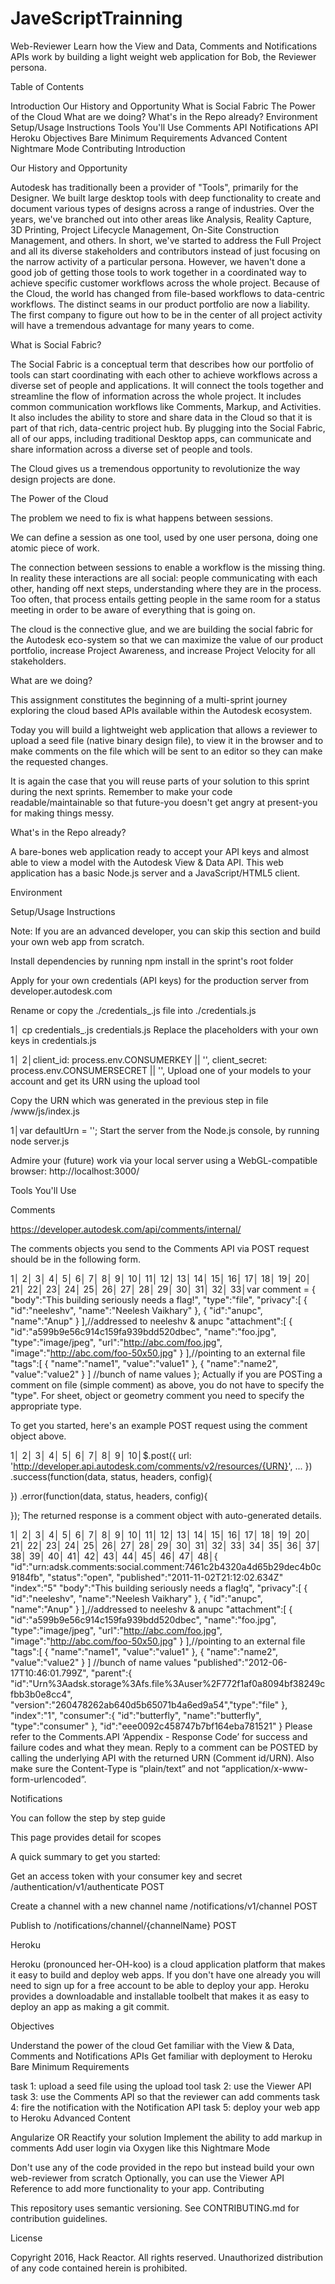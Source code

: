 # JaveScriptTrainning

Web-Reviewer
Learn how the View and Data, Comments and Notifications APIs work by building a light weight web application for Bob, the Reviewer persona.

Table of Contents

Introduction
Our History and Opportunity
What is Social Fabric
The Power of the Cloud
What are we doing?
What's in the Repo already?
Environment
Setup/Usage Instructions
Tools You'll Use
Comments API
Notifications API
Heroku
Objectives
Bare Minimum Requirements
Advanced Content
Nightmare Mode
Contributing
Introduction

Our History and Opportunity

Autodesk has traditionally been a provider of "Tools", primarily for the Designer. We built large desktop tools with deep functionality to create and document various types of designs across a range of industries. Over the years, we've branched out into other areas like Analysis, Reality Capture, 3D Printing, Project Lifecycle Management, On-Site Construction Management, and others. In short, we've started to address the Full Project and all its diverse stakeholders and contributors instead of just focusing on the narrow activity of a particular persona. However, we haven't done a good job of getting those tools to work together in a coordinated way to achieve specific customer workflows across the whole project. Because of the Cloud, the world has changed from file-based workflows to data-centric workflows. The distinct seams in our product portfolio are now a liability. The first company to figure out how to be in the center of all project activity will have a tremendous advantage for many years to come.

What is Social Fabric?

The Social Fabric is a conceptual term that describes how our portfolio of tools can start coordinating with each other to achieve workflows across a diverse set of people and applications. It will connect the tools together and streamline the flow of information across the whole project. It includes common communication workflows like Comments, Markup, and Activities. It also includes the ability to store and share data in the Cloud so that it is part of that rich, data-centric project hub. By plugging into the Social Fabric, all of our apps, including traditional Desktop apps, can communicate and share information across a diverse set of people and tools.

The Cloud gives us a tremendous opportunity to revolutionize the way design projects are done.

The Power of the Cloud

The problem we need to fix is what happens between sessions.

We can define a session as one tool, used by one user persona, doing one atomic piece of work.

The connection between sessions to enable a workflow is the missing thing. In reality these interactions are all social: people communicating with each other, handing off next steps, understanding where they are in the process. Too often, that process entails getting people in the same room for a status meeting in order to be aware of everything that is going on.

The cloud is the connective glue, and we are building the social fabric for the Autodesk eco-system so that we can maximize the value of our product portfolio, increase Project Awareness, and increase Project Velocity for all stakeholders.

What are we doing?

This assignment constitutes the beginning of a multi-sprint journey exploring the cloud based APIs available within the Autodesk ecosystem.

Today you will build a lightweight web application that allows a reviewer to upload a seed file (native binary design file), to view it in the browser and to make comments on the file which will be sent to an editor so they can make the requested changes.

It is again the case that you will reuse parts of your solution to this sprint during the next sprints. Remember to make your code readable/maintainable so that future-you doesn't get angry at present-you for making things messy.

What's in the Repo already?

A bare-bones web application ready to accept your API keys and almost able to view a model with the Autodesk View & Data API. This web application has a basic Node.js server and a JavaScript/HTML5 client.

Environment

Setup/Usage Instructions

Note: If you are an advanced developer, you can skip this section and build your own web app from scratch.

Install dependencies by running npm install in the sprint's root folder

Apply for your own credentials (API keys) for the production server from developer.autodesk.com

Rename or copy the ./credentials_.js file into ./credentials.js

  1│  cp credentials_.js credentials.js
Replace the placeholders with your own keys in credentials.js

  1│
  2│client_id: process.env.CONSUMERKEY || '<replace with your consumer key>',
client_secret: process.env.CONSUMERSECRET || '<replace with your consumer secret>',
Upload one of your models to your account and get its URN using the upload tool

Copy the URN which was generated in the previous step in file /www/js/index.js

  1│var defaultUrn = '<replace with your encoded urn>';
Start the server from the Node.js console, by running node server.js

Admire your (future) work via your local server using a WebGL-compatible browser: http://localhost:3000/

Tools You'll Use

Comments

https://developer.autodesk.com/api/comments/internal/

The comments objects you send to the Comments API via POST request should be in the following form.

  1│
  2│
  3│
  4│
  5│
  6│
  7│
  8│
  9│
 10│
 11│
 12│
 13│
 14│
 15│
 16│
 17│
 18│
 19│
 20│
 21│
 22│
 23│
 24│
 25│
 26│
 27│
 28│
 29│
 30│
 31│
 32│
 33│var comment = {
  "body":"This building seriously needs a flag!",
  "type":"file",
  "privacy":[
    {
      "id":"neeleshv",
      "name":"Neelesh Vaikhary"
    },
    {
      "id":"anupc",
      "name":"Anup"
    }
  ],//addressed to neeleshv & anupc
  "attachment":[
    {
      "id":"a599b9e56c914c159fa939bdd520dbec",
      "name":"foo.jpg",
      "type":"image/jpeg",
      "url":"http://abc.com/foo.jpg",
      "image":"http://abc.com/foo-50x50.jpg"
    }
  ],//pointing to an external file
  "tags":[
    {
      "name":"name1",
      "value":"value1"
    },
    {
      "name":"name2",
      "value":"value2"
    }
  ] //bunch of name values
};
Actually if you are POSTing a comment on file (simple comment) as above, you do not have to specify the "type". For sheet, object or geometry comment you need to specify the appropriate type.

To get you started, here's an example POST request using the comment object above.

  1│
  2│
  3│
  4│
  5│
  6│
  7│
  8│
  9│
 10│$.post({
    url: 'http://developer.api.autodesk.com/comments/v2/resources/{URN}',
    ...
  })
  .success(function(data, status, headers, config){

  })
  .error(function(data, status, headers, config){

  });
The returned response is a comment object with auto-generated details.

  1│
  2│
  3│
  4│
  5│
  6│
  7│
  8│
  9│
 10│
 11│
 12│
 13│
 14│
 15│
 16│
 17│
 18│
 19│
 20│
 21│
 22│
 23│
 24│
 25│
 26│
 27│
 28│
 29│
 30│
 31│
 32│
 33│
 34│
 35│
 36│
 37│
 38│
 39│
 40│
 41│
 42│
 43│
 44│
 45│
 46│
 47│
 48│{
  "id":"urn:adsk.comments:social.comment:7461c2b4320a4d65b29dec4b0c9184fb",
  "status":"open",
  "published":"2011-11-02T21:12:02.634Z"
  "index":"5"
  "body":"This building seriously needs a flag!q",
  "privacy":[
    {
      "id":"neeleshv",
      "name":"Neelesh Vaikhary"
    },
    {
      "id":"anupc",
      "name":"Anup"
    }
  ],//addressed to neeleshv & anupc
  "attachment":[
    {
      "id":"a599b9e56c914c159fa939bdd520dbec",
      "name":"foo.jpg",
      "type":"image/jpeg",
      "url":"http://abc.com/foo.jpg",
      "image":"http://abc.com/foo-50x50.jpg"
    }
  ],//pointing to an external         file
  "tags":[
    {
      "name":"name1",
      "value":"value1"
    },
    {
      "name":"name2",
      "value":"value2"
    }
  ] //bunch of name values
  "published":"2012-06-17T10:46:01.799Z",
  "parent":{
    "id":"Urn%3Aadsk.storage%3Afs.file%3Auser%2F772f1af0a8094bf38249cfbb3b0e8cc4",
    "version":"260478262ab640d5b65071b4a6ed9a54","type":"file"
  },
  "index":"1",
  "consumer":{
    "id":"butterfly",
    "name":"butterfly",
    "type":"consumer"
  },
  "id":"eee0092c458747b7bf164eba781521"
}
Please refer to the Comments.API ‘Appendix - Response Code’ for success and failure codes and what they mean. Reply to a comment can be POSTED by calling the underlying API with the returned URN (Comment id/URN). Also make sure the Content-Type is “plain/text” and not “application/x-www-form-urlencoded”.

Notifications

You can follow the step by step guide

This page provides detail for scopes

A quick summary to get you started:

Get an access token with your consumer key and secret /authentication/v1/authenticate POST

Create a channel with a new channel name /notifications/v1/channel POST

Publish to /notifications/channel/{channelName} POST

Heroku

Heroku (pronounced her-OH-koo) is a cloud application platform that makes it easy to build and deploy web apps. If you don't have one already you will need to sign up for a free account to be able to deploy your app. Heroku provides a downloadable and installable toolbelt that makes it as easy to deploy an app as making a git commit.

Objectives

Understand the power of the cloud
Get familiar with the View & Data, Comments and Notifications APIs
Get familiar with deployment to Heroku
Bare Minimum Requirements

task 1: upload a seed file using the upload tool
task 2: use the Viewer API
task 3: use the Comments API so that the reviewer can add comments
task 4: fire the notification with the Notification API
task 5: deploy your web app to Heroku
Advanced Content

Angularize OR Reactify your solution
Implement the ability to add markup in comments
Add user login via Oxygen like this
Nightmare Mode

Don't use any of the code provided in the repo but instead build your own web-reviewer from scratch
Optionally, you can use the Viewer API Reference to add more functionality to your app.
Contributing

This repository uses semantic versioning. See CONTRIBUTING.md for contribution guidelines.

License

Copyright 2016, Hack Reactor. All rights reserved. Unauthorized distribution of any code contained herein is prohibited.

